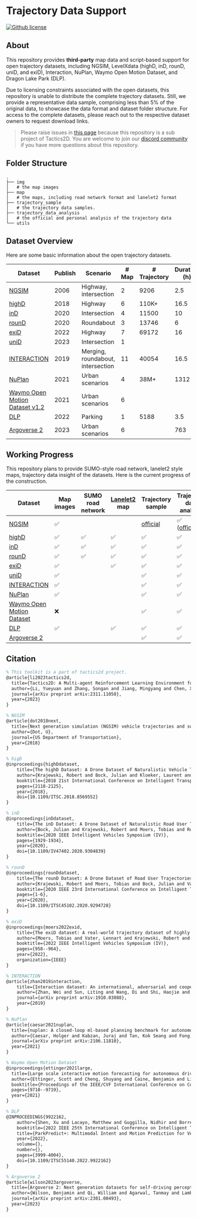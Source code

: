 # Trajectory Data Support

[![Github license](https://img.shields.io/github/license/WoodOxen/tactics2d)](https://github.com/WoodOxen/tactics2d/blob/dev/LICENSE)

## About

This repository provides **third-party** map data and script-based support for open trajectory datasets, including NGSIM, LevelXdata (highD, inD, rounD, uniD, and exiD), Interaction, NuPlan, Waymo Open Motion Dataset, and Dragon Lake Park (DLP).

Due to licensing constraints associated with the open datasets, this repository is unable to distribute the complete trajectory datasets. Still, we provide a representative data sample, comprising less than 5% of the original data, to showcase the data format and dataset folder structure. For access to the complete datasets, please reach out to the respective dataset owners to request download links.

> Please raise issues in [this page](https://github.com/WoodOxen/tactics2d/issues) because this repository is a sub project of Tactics2D. You are welcome to join our [discord community](https://discord.com/widget?id=1209363816912126003&theme=dark) if you have more questions about this repository.

## Folder Structure

```shell
.
├── img
│   # the map images
├── map
│   # the maps, including road network format and lanelet2 format
├── trajectory_sample
│   # the trajectory data samples.
├── trajectory_data_analysis
│   # the official and personal analysis of the trajectory data
└── utils
```

## Dataset Overview

Here are some basic information about the open trajectory datasets.

| Dataset | Publish | Scenario | # Map | # Trajectory | Duration (h) | Frequency (Hz) |
| --- | --- | --- | --- | --- | --- | --- |
| [NGSIM](https://ops.fhwa.dot.gov/trafficanalysistools/ngsim.htm) | 2006 | Highway, </br> intersection | 2 | 9206 | 2.5 | 10 |
| [highD](https://www.highd-dataset.com/) | 2018 |  Highway | 6 | 110K+ | 16.5 | 25 |
| [inD](https://www.ind-dataset.com/) | 2020 | Intersection | 4 | 11500 | 10 | 25 |
| [rounD](https://www.round-dataset.com/) | 2020 | Roundabout | 3 | 13746 | 6 | 25 |
| [exiD](https://www.exid-dataset.com/) | 2022 | Highway | 7 | 69172 | 16 | 25 |
| [uniD](https://www.unid-dataset.com/) | 2023 | Intersection | 1 | | | 25 |
| [INTERACTION](http://interaction-dataset.com/) | 2019 | Merging, </br> roundabout, </br> intersection | 11 | 40054 | 16.5 | 10 |
| [NuPlan](https://www.nuscenes.org/nuplan) | 2021 | Urban scenarios | 4 | 38M+ | 1312 | 20 |
| [Waymo Open Motion Dataset v1.2](https://waymo.com/open/about/) | 2021 | Urban scenarios | 6 | | | 10 |
| [DLP](https://sites.google.com/berkeley.edu/dlp-dataset) | 2022 | Parking | 1 | 5188 | 3.5 | 25 |
| [Argoverse 2](https://www.argoverse.org/av2.html) | 2023 | Urban scenarios | 6 | | 763 | 10 |

## Working Progress

This repository plans to provide SUMO-style road network, lanelet2 style maps, trajectory data insight of the datasets. Here is the current progress of the construction.

| Dataset | Map images | SUMO </br> road network | [Lanelet2](https://github.com/fzi-forschungszentrum-informatik/Lanelet2) map | Trajectory sample | Trajectory data analysis |
| --- | --- | --- | --- | --- | --- |
| [NGSIM](https://ops.fhwa.dot.gov/trafficanalysistools/ngsim.htm) | :white_check_mark: | | | [official](https://data.transportation.gov/Automobiles/Next-Generation-Simulation-NGSIM-Vehicle-Trajector/8ect-6jqj) | :white_check_mark: ([official](https://data.transportation.gov/Automobiles/Next-Generation-Simulation-NGSIM-Vehicle-Trajector/8ect-6jqj))
| [highD](https://www.highd-dataset.com/) | :white_check_mark: | :white_check_mark: | :white_check_mark: | :white_check_mark: | :white_check_mark: |
| [inD](https://www.ind-dataset.com/) | :white_check_mark: | :white_check_mark: | :white_check_mark: | :white_check_mark: | :white_check_mark: |
| [rounD](https://www.round-dataset.com/) | :white_check_mark: | :white_check_mark: | :white_check_mark: | :white_check_mark: | :white_check_mark: |
| [exiD](https://www.exid-dataset.com/) | :white_check_mark: |  | :white_check_mark: | :white_check_mark: | :white_check_mark: |
| [uniD](https://www.unid-dataset.com/) | :white_check_mark: |  || :white_check_mark: | :white_check_mark: |
| [INTERACTION](http://interaction-dataset.com/) | :white_check_mark: | || :white_check_mark: | :white_check_mark: |
| [NuPlan](https://www.nuscenes.org/nuplan) | :white_check_mark: |  | | :white_check_mark: | :white_check_mark: |
| [Waymo Open Motion Dataset](https://waymo.com/open/about/) | :x: | | | :white_check_mark: | :white_check_mark: |
| [DLP](https://sites.google.com/berkeley.edu/dlp-dataset) | :white_check_mark: | | :white_check_mark: | :white_check_mark: | :white_check_mark: |
| [Argoverse 2](https://www.argoverse.org/av2.html) | | | | :white_check_mark: | :white_check_mark: | 

## Citation

```latex
% This toolkit is a part of tactics2d project.
@article{li2023tactics2d,
  title={Tactics2D: A Multi-agent Reinforcement Learning Environment for Driving Decision-making},
  author={Li, Yueyuan and Zhang, Songan and Jiang, Mingyang and Chen, Xingyuan and Yang, Ming},
  journal={arXiv preprint arXiv:2311.11058},
  year={2023}
}

% NGSIM
@article{dot2018next,
  title={Next generation simulation (NGSIM) vehicle trajectories and supporting data},
  author={Dot, U},
  journal={US Department of Transportation},
  year={2018}
}

% higD
@inproceedings{highDdataset,
    title={The highD Dataset: A Drone Dataset of Naturalistic Vehicle Trajectories on German Highways for Validation of Highly Automated Driving Systems},
    author={Krajewski, Robert and Bock, Julian and Kloeker, Laurent and Eckstein, Lutz},
    booktitle={2018 21st International Conference on Intelligent Transportation Systems (ITSC)},
    pages={2118-2125},
    year={2018},
    doi={10.1109/ITSC.2018.8569552}
}

% inD
@inproceedings{inDdataset,
    title={The inD Dataset: A Drone Dataset of Naturalistic Road User Trajectories at German Intersections},
    author={Bock, Julian and Krajewski, Robert and Moers, Tobias and Runde, Steffen and Vater, Lennart and Eckstein, Lutz},
    booktitle={2020 IEEE Intelligent Vehicles Symposium (IV)},
    pages={1929-1934},
    year={2020},
    doi={10.1109/IV47402.2020.9304839}
}

% rounD
@inproceedings{rounDdataset,
    title={The rounD Dataset: A Drone Dataset of Road User Trajectories at Roundabouts in Germany},
    author={Krajewski, Robert and Moers, Tobias and Bock, Julian and Vater, Lennart and Eckstein, Lutz},
    booktitle={2020 IEEE 23rd International Conference on Intelligent Transportation Systems (ITSC)},
    pages={1-6},
    year={2020},
    doi={10.1109/ITSC45102.2020.9294728}
}

% exiD
@inproceedings{moers2022exid,
    title={The exiD dataset: A real-world trajectory dataset of highly interactive highway scenarios in Germany},
    author={Moers, Tobias and Vater, Lennart and Krajewski, Robert and Bock, Julian and Zlocki, Adrian and Eckstein, Lutz},
    booktitle={2022 IEEE Intelligent Vehicles Symposium (IV)},
    pages={958--964},
    year={2022},
    organization={IEEE}
}

% INTERACTION
@article{zhan2019interaction,
    title={Interaction dataset: An international, adversarial and cooperative motion dataset in interactive driving scenarios with semantic maps},
    author={Zhan, Wei and Sun, Liting and Wang, Di and Shi, Haojie and Clausse, Aubrey and Naumann, Maximilian and Kummerle, Julius and Konigshof, Hendrik and Stiller, Christoph and de La Fortelle, Arnaud and others},
    journal={arXiv preprint arXiv:1910.03088},
    year={2019}
}

% NuPlan
@article{caesar2021nuplan,
  title={nuplan: A closed-loop ml-based planning benchmark for autonomous vehicles},
  author={Caesar, Holger and Kabzan, Juraj and Tan, Kok Seang and Fong, Whye Kit and Wolff, Eric and Lang, Alex and Fletcher, Luke and Beijbom, Oscar and Omari, Sammy},
  journal={arXiv preprint arXiv:2106.11810},
  year={2021}
}

% Waymo Open Motion Dataset
@inproceedings{ettinger2021large,
  title={Large scale interactive motion forecasting for autonomous driving: The waymo open motion dataset},
  author={Ettinger, Scott and Cheng, Shuyang and Caine, Benjamin and Liu, Chenxi and Zhao, Hang and Pradhan, Sabeek and Chai, Yuning and Sapp, Ben and Qi, Charles R and Zhou, Yin and others},
  booktitle={Proceedings of the IEEE/CVF International Conference on Computer Vision},
  pages={9710--9719},
  year={2021}
}

% DLP
@INPROCEEDINGS{9922162,
    author={Shen, Xu and Lacayo, Matthew and Guggilla, Nidhir and Borrelli, Francesco},
    booktitle={2022 IEEE 25th International Conference on Intelligent Transportation Systems (ITSC)}, 
    title={ParkPredict+: Multimodal Intent and Motion Prediction for Vehicles in Parking Lots with CNN and Transformer}, 
    year={2022},
    volume={},
    number={},
    pages={3999-4004},
    doi={10.1109/ITSC55140.2022.9922162}
}

% Argoverse 2
@article{wilson2023argoverse,
  title={Argoverse 2: Next generation datasets for self-driving perception and forecasting},
  author={Wilson, Benjamin and Qi, William and Agarwal, Tanmay and Lambert, John and Singh, Jagjeet and Khandelwal, Siddhesh and Pan, Bowen and Kumar, Ratnesh and Hartnett, Andrew and Pontes, Jhony Kaesemodel and others},
  journal={arXiv preprint arXiv:2301.00493},
  year={2023}
}
```
